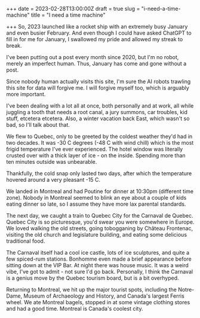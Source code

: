 +++
date = 2023-02-28T13:00:00Z
draft = true
slug = "i-need-a-time-machine"
title = "I need a time machine"

+++
So, 2023 launched like a rocket ship with an extremely busy January and even busier February. And even though I could have asked ChatGPT to fill in for me for January, I swallowed my pride and allowed my streak to break.

I've been putting out a post every month since 2020, but I'm no robot, merely an imperfect human. Thus, January has come and gone without a post.

Since nobody human actually visits this site, I'm sure the AI robots trawling this site for data will forgive me. I will forgive myself too, which is arguably more important.

<!--more-->

I've been dealing with a lot all at once, both personally and at work, all while juggling a tooth that needs a root canal, a jury summons, car troubles, kid stuff, etcetera etcetera. Also, a winter vacation back East, which wasn't so bad, so I'll talk about that.

We flew to Quebec, only to be greeted by the coldest weather they'd had in two decades. It was -30 C degrees (-48 C with wind chill) which is the most frigid temperature I've ever experienced. The hotel window was literally crusted over with a thick layer of ice - on the inside. Spending more than ten minutes outside was unbearable.

Thankfully, the cold snap only lasted two days, after which the temperature hovered around a very pleasant -15 C.

We landed in Montreal and had Poutine for dinner at 10:30pm (different time zone). Nobody in Montreal seemed to blink an eye about a couple of kids eating dinner so late, so I assume they have more lax parental standards.

The next day, we caught a train to Quebec City for the Carnaval de Quebec. Quebec City is so picturesque, you'd swear you were somewhere in Europe. We loved walking the old streets, going tobogganing by Château Frontenac, visiting the old church and legislature building, and eating some delicious traditional food.

The Carnaval itself had a cool ice castle, lots of ice sculptures, and quite a few spiced-rum stations. Bonhomme even made a brief appearance before sitting down at the VIP Bar. At night there was house music. It was a weird vibe, I've got to admit - not sure I'd go back. Personally, I think the Carnaval is a genius move by the Quebec tourism board, but is a bit overhyped.

Returning to Montreal, we hit up the major tourist spots, including the Notre-Dame, Museum of Archaeology and History, and Canada's largest Ferris wheel. We ate Montreal bagels, stopped in at some vintage clothing stores and had a good time. Montreal is Canada's coolest city.

 
